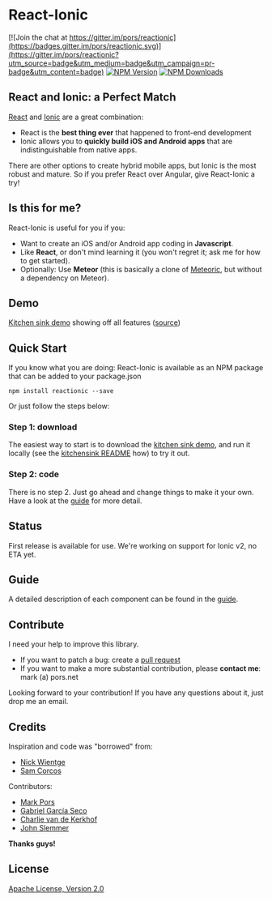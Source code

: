 # React-Ionic

[![Join the chat at https://gitter.im/pors/reactionic](https://badges.gitter.im/pors/reactionic.svg)](https://gitter.im/pors/reactionic?utm_source=badge&utm_medium=badge&utm_campaign=pr-badge&utm_content=badge) [![NPM Version](https://img.shields.io/npm/v/reactionic.svg)](https://www.npmjs.com/package/reactionic) [![NPM Downloads](https://img.shields.io/npm/dm/reactionic.svg)](https://www.npmjs.com/package/reactionic)

## React and Ionic: a Perfect Match

[React](https://facebook.github.io/react/) and [Ionic](http://ionicframework.com/) are a great combination:

* React is the **best thing ever** that happened to front-end development
* Ionic allows you to **quickly build iOS and Android apps** that are indistinguishable from native apps.

There are other options to create hybrid mobile apps, but Ionic is the most robust and mature. So if you prefer React over Angular, give React-Ionic a try!

## Is this for me?

React-Ionic is useful for you if you:

* Want to create an iOS and/or Android app coding in **Javascript**.
* Like **React**, or don't mind learning it (you won't regret it; ask me for how to get started).
* Optionally: Use **Meteor** (this is basically a clone of [Meteoric](http://meteoric.github.io/), but without a dependency on Meteor).

## Demo

[Kitchen sink demo](http://reactionic.github.io/#demo) showing off all features ([source](https://github.com/reactionic/reactionic-kitchensink))

## Quick Start

If you know what you are doing: React-Ionic is available as an NPM package that can be added to your package.json

    npm install reactionic --save
    
Or just follow the steps below:

### Step 1: download

The easiest way to start is to download the [kitchen sink demo](https://github.com/reactionic/reactionic-kitchensink), and run it locally (see the [kitchensink README](https://github.com/reactionic/reactionic-kitchensink/blob/master/README.md) how) to try it out.

### Step 2: code

There is no step 2. Just go ahead and change things to make it your own. Have a look at the [guide](https://github.com/reactionic/reactionic/blob/master/GUIDE.md) for more detail.

## Status

First release is available for use. We're working on support for Ionic v2, no ETA yet.

## Guide

A detailed description of each component can be found in the [guide](https://github.com/reactionic/reactionic/blob/master/GUIDE.md).

## Contribute

I need your help to improve this library.

* If you want to patch a bug: create a [pull request]()
* If you want to make a more substantial contribution, please **contact me**: mark (a) pors.net

Looking forward to your contribution! If you have any questions about it, just drop me an email.


## Credits

Inspiration and code was "borrowed" from: 

* [Nick Wientge](https://github.com/meteoric/meteor-ionic)
* [Sam Corcos](https://github.com/samcorcos)

Contributors:

* [Mark Pors](https://github.com/pors/)
* [Gabriel García Seco](https://github.com/gabrielseco)
* [Charlie van de Kerkhof](https://github.com/primeminister)
* [John Slemmer](https://github.com/johnslemmer)

**Thanks guys!**

## License

[Apache License, Version 2.0](https://github.com/reactionic/reactionic/blob/master/LICENSE)
